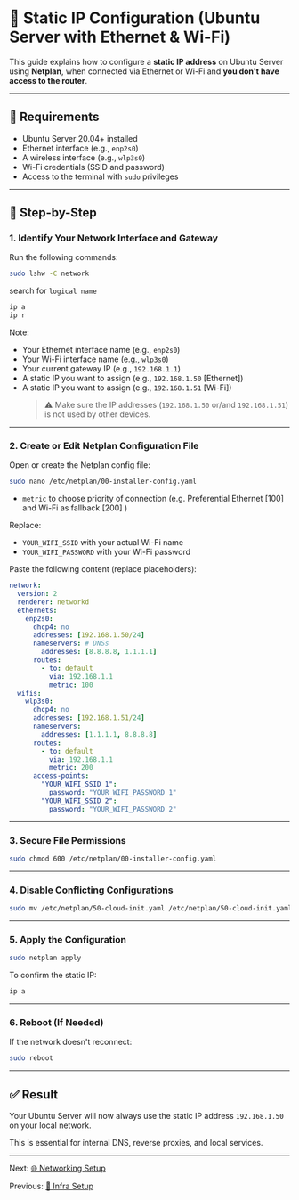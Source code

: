 # 📡 Static IP Configuration (Ubuntu Server with Ethernet & Wi-Fi)

This guide explains how to configure a **static IP address** on Ubuntu Server using **Netplan**, when connected via Ethernet or Wi-Fi and **you don't have access to the router**.

---

## 🧾 Requirements

- Ubuntu Server 20.04+ installed
- Ethernet interface (e.g., `enp2s0`)
- A wireless interface (e.g., `wlp3s0`)
- Wi-Fi credentials (SSID and password)
- Access to the terminal with `sudo` privileges

---

## 🚶 Step-by-Step

### 1. Identify Your Network Interface and Gateway

Run the following commands:

```bash
sudo lshw -C network
```

search for `logical name`

```bash
ip a
ip r
```

Note:

- Your Ethernet interface name (e.g., `enp2s0`)
- Your Wi-Fi interface name (e.g., `wlp3s0`)
- Your current gateway IP (e.g., `192.168.1.1`)
- A static IP you want to assign (e.g., `192.168.1.50` [Ethernet])
- A static IP you want to assign (e.g., `192.168.1.51` [Wi-Fi])
  > ⚠️ Make sure the IP addresses (`192.168.1.50` or/and `192.168.1.51`) is not used by other devices.

---

### 2. Create or Edit Netplan Configuration File

Open or create the Netplan config file:

```bash
sudo nano /etc/netplan/00-installer-config.yaml
```

- `metric` to choose priority of connection (e.g. Preferential Ethernet [100] and Wi-Fi as fallback [200] )

Replace:

- `YOUR_WIFI_SSID` with your actual Wi-Fi name
- `YOUR_WIFI_PASSWORD` with your Wi-Fi password

Paste the following content (replace placeholders):

```yaml
network:
  version: 2
  renderer: networkd
  ethernets:
    enp2s0:
      dhcp4: no
      addresses: [192.168.1.50/24]
      nameservers: # DNSs
        addresses: [8.8.8.8, 1.1.1.1]
      routes:
        - to: default
          via: 192.168.1.1
          metric: 100
  wifis:
    wlp3s0:
      dhcp4: no
      addresses: [192.168.1.51/24]
      nameservers:
        addresses: [1.1.1.1, 8.8.8.8]
      routes:
        - to: default
          via: 192.168.1.1
          metric: 200
      access-points:
        "YOUR_WIFI_SSID 1":
          password: "YOUR_WIFI_PASSWORD 1"
        "YOUR_WIFI_SSID 2":
          password: "YOUR_WIFI_PASSWORD 2"
```

---

### 3. Secure File Permissions

```bash
sudo chmod 600 /etc/netplan/00-installer-config.yaml
```

---

### 4. Disable Conflicting Configurations

```bash
sudo mv /etc/netplan/50-cloud-init.yaml /etc/netplan/50-cloud-init.yaml.bak
```

---

### 5. Apply the Configuration

```bash
sudo netplan apply
```

To confirm the static IP:

```bash
ip a
```

---

### 6. Reboot (If Needed)

If the network doesn't reconnect:

```bash
sudo reboot
```

---

## ✅ Result

Your Ubuntu Server will now always use the static IP address `192.168.1.50` on your local network.

This is essential for internal DNS, reverse proxies, and local services.

---

Next: [🌐 Networking Setup](./networking.md)

Previous: [🧰 Infra Setup](./README.md)
